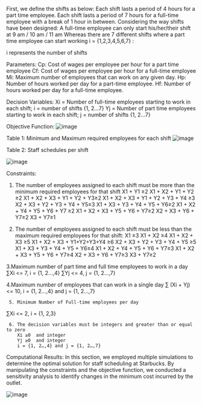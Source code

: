 First, we define the shifts as below:
Each shift lasts a period of 4 hours for a part time employee.
Each shift lasts a period of 7 hours for a full-time employee with a break of 1 hour in between.
Considering the way shifts have been designed:
A full-time employee can only start his/her/their shift at 9 am / 10 am / 11 am 
Whereas there are 7 different shifts where a part time employee can start working
i = {1,2,3,4,5,6,7} 		: 	

i represents the number of shifts

Parameters:
Cp: Cost of wages per employee per hour for a part time employee
Cf: Cost of wages per employee per hour for a full-time employee
Mi: Maximum number of employees that can work on any given day.
Hp: Number of hours worked per day for a part-time employee.
Hf: Number of hours worked per day for a full-time employee.

Decision Variables:
Xi = Number of full-time employees starting to work in each shift; i = number of shifts {1, 2…7}
Yj = Number of part time employees starting to work in each shift; j = number of shifts {1, 2…7}

Objective Function:
![image](https://github.com/kuruvavarsha/Optimization_Excel/assets/143559502/534abf7e-2499-4ede-b0a1-382763ed7704)
 

Table 1: Minimum and Maximum required employees for each shift
![image](https://github.com/kuruvavarsha/Optimization_Excel/assets/143559502/6d7776ab-100d-475e-82f0-977c09d7eea1)



Table 2: Staff schedules per shift
	
![image](https://github.com/kuruvavarsha/Optimization_Excel/assets/143559502/20e5f64f-4a4f-48ff-a650-39ecf8296a42)

Constraints:
1. The number of employees assigned to each shift must be more than the minimum required employees for that shift
X1 + Y1 ≥2
X1 + X2 + Y1 + Y2 ≥2
X1 + X2 + X3 + Y1 + Y2 + Y3≥2
X1 + X2 + X3 + Y1 + Y2 + Y3 + Y4 ≥3
X2 + X3 + Y2 + Y3 + Y4 + Y5≥3
X1 + X3 + Y3 + Y4 + Y5 + Y6≥2
X1 + X2 + Y4 + Y5 + Y6 + Y7 ≥2
X1 + X2 + X3 + Y5 + Y6 + Y7≥2
X2 + X3 + Y6 + Y7≥2
X3 + Y7≥1



2. The number of employees assigned to each shift must be less than the maximum required employees for that shift:
X1  ≥3
X1 + X2  ≥4
X1 + X2 + X3 ≥5
X1 + X2 + X3 + Y1+Y2+Y3+Y4 ≥6
X2 + X3 + Y2 + Y3 + Y4 + Y5 ≥5
X1 + X3 + Y3 + Y4 + Y5 + Y6≥4
X1 + X2 + Y4 + Y5 + Y6 + Y7≥3
X1 + X2 + X3 + Y5 + Y6 + Y7≥4
	X2 + X3 + Y6 + Y7≥3
X3 + Y7≥2

		
3.Maximum number of part time and full time employees to work in a day
∑Xi <= 7, i = {1, 2…,4}
∑Yj <= 4, j = {1, 2…,7}

4.Maximum number of employees that can work in a single day
∑ (Xi + Yj) <= 10, i = {1, 2…,4} and j = {1, 2…,7}

     5. Minimum Number of Full-time employees per day 
∑Xi <= 2, i = {1, 2,3}

	
     6. The decision variables must be integers and greater than or equal to zero
		Xi ≥0  and integer
		Yj ≥0  and integer
		i = {1, 2…,4} and j = {1, 2…,7}
Computational Results:
In this section, we employed multiple simulations to determine the optimal solution for staff scheduling at Starbucks. 
By manipulating the constraints and the objective function, we conducted a sensitivity analysis to identify changes in the minimum cost incurred by the outlet.

 ![image](https://github.com/kuruvavarsha/Optimization_Excel/assets/143559502/76240c04-0801-4e47-a13e-52db25b959ab)

